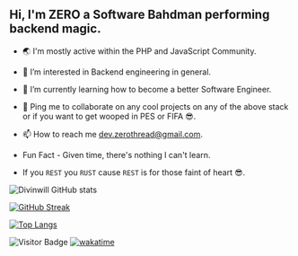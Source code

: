 ## Hi, I'm ZERO a Software Bahdman performing backend magic.

<!-- - 💻 I use: `JavaScript`, `TypeScript`,`PHP`, `Laravel`, `Lumen`, `Node JS`, `Express`, `NestJS`, `Git`, `MySQL`, `MongoDB`, `Redis`, `Apache`, `Nginx`, `PostgresSQL`, `Heroku`, `Digital Ocean`, `GitHub Actions`. -->


- 🌏 I'm mostly active within the PHP and JavaScript Community.

- 👀 I’m interested in Backend engineering in general.

- 🚀 I’m currently learning how to become a better Software Engineer.

- 🤝 Ping me to collaborate on any cool projects on any of the above stack or if you want to get wooped in PES or FIFA 😎.

- 📫 How to reach me dev.zerothread@gmail.com.

- Fun Fact - Given time, there's nothing I can't learn.

- If you `REST` you `RUST` cause `REST` is for those faint of heart 😎.

![Divinwill GitHub stats](https://github-readme-stats.vercel.app/api?username=zerothebahdman&show_icons=true&theme=algolia&count_private=true&line_height=30&hide=prs,issues,contributed,&include_all_commits=true)

 <!-- <a>
  <img align="center" src="https://github-readme-stats.vercel.app/api?username=zerothebahdman&show_icons=true&theme=algolia&count_private=true&line_height=30&hide=prs,issues,contributed&include_all_commits=true">
 </a>  -->

[![GitHub Streak](https://github-readme-streak-stats.herokuapp.com/?user=zerothebahdman&theme=algolia)](https://git.io/streak-stats)

  <!-- [![Top Langs](https://github-readme-stats.vercel.app/api/top-langs/?username=zerothebahdman&theme=algolia&hide=html,css,pug,vue,handlebars,ejs&layout=compact)](https://github.com/codewithdiv/github-readme-stats) -->

  [![Top Langs](https://github-readme-stats.vercel.app/api/top-langs/?username=zerothebahdman&hide=html,css,pug,vue,handlebars,ejs&theme=algolia&langs_count=10&layout=compact)](https://github.com/codewithdiv/github-readme-stats)

![Visitor Badge](https://visitor-badge.laobi.icu/badge?page_id=codewithdiv)
[![wakatime](https://wakatime.com/badge/user/e045c475-1441-4df4-87fa-b18630ebfa69.svg)](https://wakatime.com/@e045c475-1441-4df4-87fa-b18630ebfa69)
</p>


<!---
ZeroThread/ZeroThread is a ✨ special ✨ repository because its `README.md` (this file) appears on your GitHub profile.
You can click the Preview link to take a look at your changes.
--->
